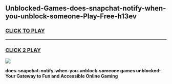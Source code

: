 
## Unblocked-Games-does-snapchat-notify-when-you-unblock-someone-Play-Free-h13ev
<h3>
<a href="https://premium76.site?title=does-snapchat-notify-when-you-unblock-someone&ref=10A">CLICK TO PLAY</a></h3>
<hr>

<h3>
<a href="https://premium76.site?title=does-snapchat-notify-when-you-unblock-someone&ref=10A">CLICK 2 PLAY</a>
  
</h3>

<a href="https://premium76.site?title=does-snapchat-notify-when-you-unblock-someone&ref=10A"><img src="https://clearcache.store/games.png"></a>


**does-snapchat-notify-when-you-unblock-someone games unblocked: Your Gateway to Fun and Accessible Online Gaming**
